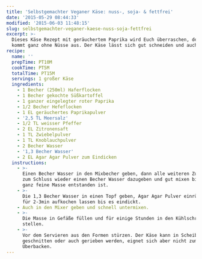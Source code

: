 ```yaml
---
title: 'Selbstgemachter Veganer Käse: nuss-, soja- & fettfrei'
date: '2015-05-29 08:44:33'
modified: '2015-06-03 11:48:15'
slug: selbstgemachter-veganer-kaese-nuss-soja-fettfrei
excerpt: >-
  Dieses Käse Rezept mit geräuchertem Paprika wird Euch überraschen, denn es
  kommt ganz ohne Nüsse aus. Der Käse lässt sich gut schneiden und auch reiben.
recipe:
  name: ''
  prepTime: PT10M
  cookTime: PT5M
  totalTime: PT15M
  servings: 1 großer Käse
  ingredients:
    - 1 Becher (250ml) Haferflocken
    - 1 Becher gekochte Süßkartoffel
    - 1 ganzer eingelegter roter Paprika
    - 1/2 Becher Hefeflocken
    - 1 EL geräuchertes Paprikapulver
    - '2,5 TL Meersalz'
    - 1/2 TL weisser Pfeffer
    - 2 EL Zitronensaft
    - 1 TL Zwiebelpulver
    - 1 TL Knoblauchpulver
    - 2 Becher Wasser
    - '1,3 Becher Wasser'
    - 2 EL Agar Agar Pulver zum Eindicken
  instructions:
    - >-
      Einen Becher Wasser in den Mixbecher geben, dann alle weiteren Zutaten und
      zum Schluss wieder einen Becher Wasser dazugeben und gut mixen bis eine
      ganz feine Masse entstanden ist.
    - >-
      Die 1,3 Becher Wasser in einen Topf geben, Agar Agar Pulver einrühren und
      für 2-3min aufkochen lassen bis es eindickt.
    - Auch in den Mixer geben und schnell untermixen.
    - >-
      Die Masse in Gefäße füllen und für einige Stunden in den Kühlschrank
      stellen.
    - >-
      Vor dem Servieren aus den Formen stürzen. Der Käse kann in Scheiben
      geschnitten oder auch gerieben werden, eignet sich aber nicht zum
      Überbacken.
---
```


